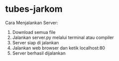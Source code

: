 # tubes-jarkom

Cara Menjalankan Server:
1. Download semua file
2. Jalankan server.py melalui terminal atau compiler
3. Server siap di jalankan
4. Jalankan web browser dan ketik localhost:80
5. Server berhasil dijalankan
